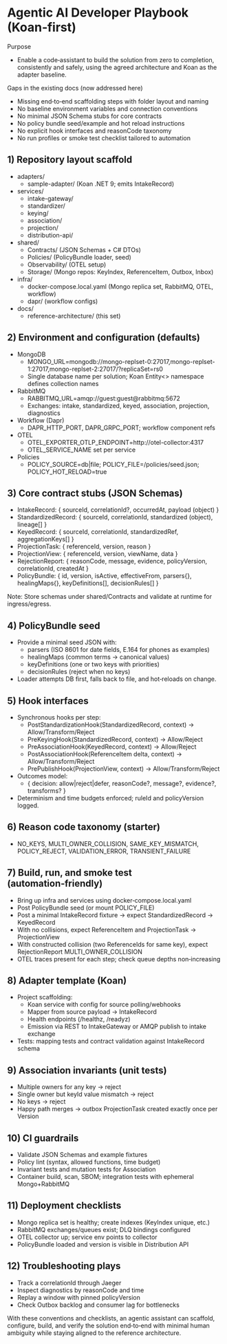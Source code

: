 # Agentic AI Developer Playbook (Koan‑first)

Purpose
- Enable a code‑assistant to build the solution from zero to completion, consistently and safely, using the agreed architecture and Koan as the adapter baseline.

Gaps in the existing docs (now addressed here)
- Missing end‑to‑end scaffolding steps with folder layout and naming
- No baseline environment variables and connection conventions
- No minimal JSON Schema stubs for core contracts
- No policy bundle seed/example and hot reload instructions
- No explicit hook interfaces and reasonCode taxonomy
- No run profiles or smoke test checklist tailored to automation

## 1) Repository layout scaffold
- adapters/
  - sample-adapter/ (Koan .NET 9; emits IntakeRecord)
- services/
  - intake-gateway/
  - standardizer/
  - keying/
  - association/
  - projection/
  - distribution-api/
- shared/
  - Contracts/ (JSON Schemas + C# DTOs)
  - Policies/ (PolicyBundle loader, seed)
  - Observability/ (OTEL setup)
  - Storage/ (Mongo repos: KeyIndex, ReferenceItem, Outbox, Inbox)
- infra/
  - docker-compose.local.yaml (Mongo replica set, RabbitMQ, OTEL, workflow)
  - dapr/ (workflow configs)
- docs/
  - reference-architecture/ (this set)

## 2) Environment and configuration (defaults)
- MongoDB
  - MONGO_URL=mongodb://mongo-replset-0:27017,mongo-replset-1:27017,mongo-replset-2:27017/?replicaSet=rs0
  - Single database name per solution; Koan Entity<> namespace defines collection names
- RabbitMQ
  - RABBITMQ_URL=amqp://guest:guest@rabbitmq:5672
  - Exchanges: intake, standardized, keyed, association, projection, diagnostics
- Workflow (Dapr)
  - DAPR_HTTP_PORT, DAPR_GRPC_PORT; workflow component refs
- OTEL
  - OTEL_EXPORTER_OTLP_ENDPOINT=http://otel-collector:4317
  - OTEL_SERVICE_NAME set per service
- Policies
  - POLICY_SOURCE=db|file; POLICY_FILE=/policies/seed.json; POLICY_HOT_RELOAD=true

## 3) Core contract stubs (JSON Schemas)
- IntakeRecord: { sourceId, correlationId?, occurredAt, payload (object) }
- StandardizedRecord: { sourceId, correlationId, standardized (object), lineage[] }
- KeyedRecord: { sourceId, correlationId, standardizedRef, aggregationKeys[] }
- ProjectionTask: { referenceId, version, reason }
- ProjectionView: { referenceId, version, viewName, data }
- RejectionReport: { reasonCode, message, evidence, policyVersion, correlationId, createdAt }
- PolicyBundle: { id, version, isActive, effectiveFrom, parsers{}, healingMaps{}, keyDefinitions[], decisionRules[] }

Note: Store schemas under shared/Contracts and validate at runtime for ingress/egress.

## 4) PolicyBundle seed
- Provide a minimal seed JSON with:
  - parsers (ISO 8601 for date fields, E.164 for phones as examples)
  - healingMaps (common terms → canonical values)
  - keyDefinitions (one or two keys with priorities)
  - decisionRules (reject when no keys)
- Loader attempts DB first, falls back to file, and hot‑reloads on change.

## 5) Hook interfaces
- Synchronous hooks per step:
  - PostStandardizationHook(StandardizedRecord, context) → Allow/Transform/Reject
  - PreKeyingHook(StandardizedRecord, context) → Allow/Reject
  - PreAssociationHook(KeyedRecord, context) → Allow/Reject
  - PostAssociationHook(ReferenceItem delta, context) → Allow/Transform/Reject
  - PrePublishHook(ProjectionView, context) → Allow/Transform/Reject
- Outcomes model:
  - { decision: allow|reject|defer, reasonCode?, message?, evidence?, transforms? }
- Determinism and time budgets enforced; ruleId and policyVersion logged.

## 6) Reason code taxonomy (starter)
- NO_KEYS, MULTI_OWNER_COLLISION, SAME_KEY_MISMATCH, POLICY_REJECT, VALIDATION_ERROR, TRANSIENT_FAILURE

## 7) Build, run, and smoke test (automation‑friendly)
- Bring up infra and services using docker‑compose.local.yaml
- Post PolicyBundle seed (or mount POLICY_FILE)
- Post a minimal IntakeRecord fixture → expect StandardizedRecord → KeyedRecord
- With no collisions, expect ReferenceItem and ProjectionTask → ProjectionView
- With constructed collision (two ReferenceIds for same key), expect RejectionReport MULTI_OWNER_COLLISION
- OTEL traces present for each step; check queue depths non‑increasing

## 8) Adapter template (Koan)
- Project scaffolding:
  - Koan service with config for source polling/webhooks
  - Mapper from source payload → IntakeRecord
  - Health endpoints (/healthz, /readyz)
  - Emission via REST to IntakeGateway or AMQP publish to intake exchange
- Tests: mapping tests and contract validation against IntakeRecord schema

## 9) Association invariants (unit tests)
- Multiple owners for any key → reject
- Single owner but keyId value mismatch → reject
- No keys → reject
- Happy path merges → outbox ProjectionTask created exactly once per Version

## 10) CI guardrails
- Validate JSON Schemas and example fixtures
- Policy lint (syntax, allowed functions, time budget)
- Invariant tests and mutation tests for Association
- Container build, scan, SBOM; integration tests with ephemeral Mongo+RabbitMQ

## 11) Deployment checklists
- Mongo replica set is healthy; create indexes (KeyIndex unique, etc.)
- RabbitMQ exchanges/queues exist; DLQ bindings configured
- OTEL collector up; service env points to collector
- PolicyBundle loaded and version is visible in Distribution API

## 12) Troubleshooting plays
- Track a correlationId through Jaeger
- Inspect diagnostics by reasonCode and time
- Replay a window with pinned policyVersion
- Check Outbox backlog and consumer lag for bottlenecks

With these conventions and checklists, an agentic assistant can scaffold, configure, build, and verify the solution end‑to‑end with minimal human ambiguity while staying aligned to the reference architecture.
